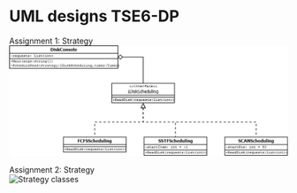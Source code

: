 UML designs TSE6-DP
================================================================================================================
Assignment 1: Strategy  
![Strategy classes](W1-Strategy.png)  
  
Assignment 2: Strategy  
![Strategy classes](W2-Strategy.png)  